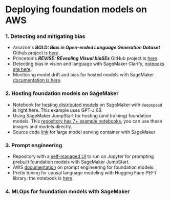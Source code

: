 # Deploying foundation models on AWS

### 1. Detecting and mitigating bias
- Amazon's ***BOLD: Bias in Open-ended Language Generation Dataset*** Github project is [here](https://github.com/amazon-science/bold).
- Princeton's ***REVISE: REvealing VIsual biaSEs*** GitHub project is [here](https://github.com/princetonvisualai/revise-tool).
- Detecting bias in vision and language with SageMaker Clarify, [noteooks are here](https://github.com/aws/amazon-sagemaker-examples/tree/2e60fb1522d1b228a77d4979a0c4ae269a4afe9c/sagemaker-clarify).
- Monitoring model drift and bias for hosted models with SageMaker [documentation is here](https://docs.aws.amazon.com/sagemaker/latest/dg/clarify-model-monitor-bias-drift.html).

### 2. Hosting foundation models on SageMaker
- Notebook for [hosting distributed models](https://github.com/aws/amazon-sagemaker-examples/blob/main/inference/generativeai/deepspeed/GPT-J-6B_DJLServing_with_PySDK.ipynb) on SageMaker with `deepspeed` is right here. This example uses GPT-J 6B.
- Using SageMaker JumpStart for hosting (and training) foundation models. This [repository has 7+ example notebooks](https://github.com/aws/amazon-sagemaker-examples/tree/main/introduction_to_amazon_algorithms/jumpstart-foundation-models), you can use these images  and models directly.
- Source code [link](https://github.com/aws/amazon-sagemaker-examples/tree/main/introduction_to_amazon_algorithms/jumpstart-foundation-models) for large model serving container with SageMaker

### 3. Prompt engineering
- Repository with a [self-managed UI](https://github.com/aws-samples/prompt-engineering-playground-with-sagemaker) to run on Jupyter for prompting prebuilt foundation models with SageMaker JumpStart.
- AWS [documentation](https://docs.aws.amazon.com/sagemaker/latest/dg/jumpstart-foundation-models-customize-prompt-engineering.html) on prompt engineering for foundation models.
- Prefix tuning for causal language modeling with Hugging Face PEFT library: the notebook is [here](https://github.com/huggingface/peft/blob/main/examples/causal_language_modeling/peft_prefix_tuning_clm.ipynb).

### 4. MLOps for foundation models with SageMaker
